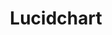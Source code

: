 ---
title: Lucidchart
intro: Online diagraming tool, good for sitemaps and flowcharts.
linkurl: http://www.lucidchart.com
tags:
- Wireframes
- Diagrams
logo: "/assets/lucid.png"
---